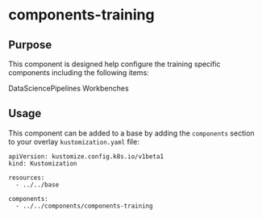 # components-training

## Purpose
This component is designed help configure the training specific components including the following items:

DataSciencePipelines
Workbenches

## Usage

This component can be added to a base by adding the `components` section to your overlay `kustomization.yaml` file:

```
apiVersion: kustomize.config.k8s.io/v1beta1
kind: Kustomization

resources:
  - ../../base

components:
  - ../../components/components-training
```